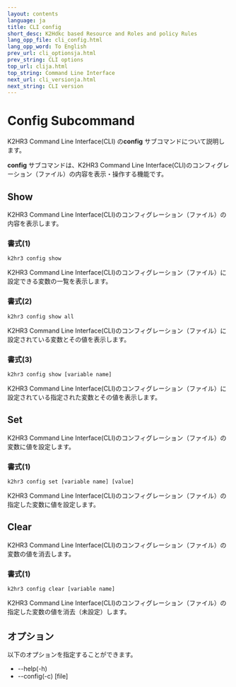 ```yaml
---
layout: contents
language: ja
title: CLI config
short_desc: K2Hdkc based Resource and Roles and policy Rules
lang_opp_file: cli_config.html
lang_opp_word: To English
prev_url: cli_optionsja.html
prev_string: CLI options
top_url: clija.html
top_string: Command Line Interface
next_url: cli_versionja.html
next_string: CLI version
---
```


# Config Subcommand
K2HR3 Command Line Interface(CLI) の**config** サブコマンドについて説明します。  

**config** サブコマンドは、K2HR3 Command Line Interface(CLI)のコンフィグレーション（ファイル）の内容を表示・操作する機能です。  

## Show
K2HR3 Command Line Interface(CLI)のコンフィグレーション（ファイル）の内容を表示します。

### 書式(1)
```
k2hr3 config show
```
K2HR3 Command Line Interface(CLI)のコンフィグレーション（ファイル）に設定できる変数の一覧を表示します。

### 書式(2)
```
k2hr3 config show all
```
K2HR3 Command Line Interface(CLI)のコンフィグレーション（ファイル）に設定されている変数とその値を表示します。

### 書式(3)
```
k2hr3 config show [variable name]
```
K2HR3 Command Line Interface(CLI)のコンフィグレーション（ファイル）に設定されている指定された変数とその値を表示します。

## Set
K2HR3 Command Line Interface(CLI)のコンフィグレーション（ファイル）の変数に値を設定します。

### 書式(1)
```
k2hr3 config set [variable name] [value]
```
K2HR3 Command Line Interface(CLI)のコンフィグレーション（ファイル）の指定した変数に値を設定します。

## Clear
K2HR3 Command Line Interface(CLI)のコンフィグレーション（ファイル）の変数の値を消去します。

### 書式(1)
```
k2hr3 config clear [variable name]
```
K2HR3 Command Line Interface(CLI)のコンフィグレーション（ファイル）の指定した変数の値を消去（未設定）します。

## オプション
以下のオプションを指定することができます。
- -\-help(-h)
- -\-config(-c) [file]

